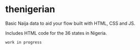 # thenigerian
Basic Naija data to aid your flow built with HTML, CSS and JS.

Includes HTML code for the 36 states in Nigeria.

`work in progress`
